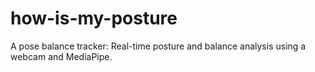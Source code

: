 # how-is-my-posture
A pose balance tracker: Real-time posture and balance analysis using a webcam and MediaPipe.
